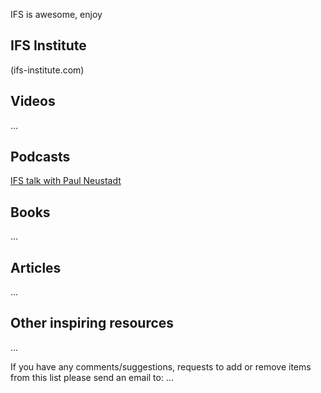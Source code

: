
IFS is awesome, enjoy 

## IFS Institute
(ifs-institute.com)
## Videos
...
## Podcasts
[IFS talk with Paul Neustadt](https://internalfamilysystems.pt/multimedia/webinars/ifs-talk-paul-neustadt)
## Books
...
## Articles
...
## Other inspiring resources
...

If you have any comments/suggestions, requests to add or remove items from this list please send an email to: ...

